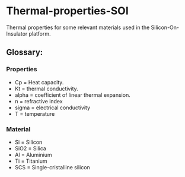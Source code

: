 # Thermal-properties-SOI
Thermal properties for some relevant materials used in the Silicon-On-Insulator platform.

## Glossary:
### Properties
- Cp = Heat capacity.
- Kt = thermal conductivity.
- alpha = coefficient of linear thermal expansion.
- n = refractive index
- sigma = electrical conductivity
- T = temperature

### Material
- Si = Silicon
- SiO2 = Silica
- Al = Aluminium
- Ti =  Titanium
- SCS = Single-cristalline silicon
